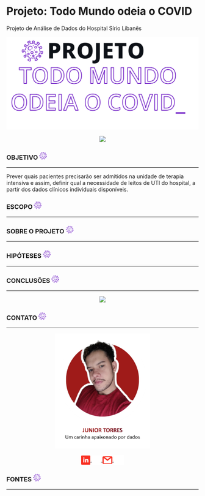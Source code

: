 # Projeto: Todo Mundo odeia o COVID
Projeto de Análise de Dados do Hospital Sírio Libanês

<p align= "center">
<img src="https://github.com/JuniorTorresMTJ/Projeto_Todo_mundo_odeia_o_COVID/blob/main/img/Titulo_projeto.png" min-width="300px" max-width="200px" width="750px" > 
</p>
 <p align= "center">
<img src="https://github.com/JuniorTorresMTJ/Projeto_Todo_mundo_odeia_o_COVID/blob/main/img/Banner.png" min-width="300px" max-width="200px" width="450px" >
</p>

### **OBJETIVO** <img width="20px" src="https://github.com/JuniorTorresMTJ/Projeto_Todo_mundo_odeia_o_COVID/blob/main/img/coronavirus.png" /> 
***
Prever quais pacientes precisarão ser admitidos na unidade de terapia intensiva e assim, definir qual a necessidade de leitos de UTI do hospital, a partir dos dados clínicos individuais disponíveis.

### **ESCOPO** <img width="20px" src="https://github.com/JuniorTorresMTJ/Projeto_Todo_mundo_odeia_o_COVID/blob/main/img/coronavirus.png" /> 
***
<!--- 
“Sabe quando as pessoas falam sobre *HIV*? Uma vez por ano, no Dia Mundial da Luta Contra a *Aids*”, resume a professora de inglês Aurea Carolina Coelho More, que convive com o vírus há mais de *12 anos*.

  
Ouvir/ler deu positivo, dependendo do seu repertório,  suponho que você deve estar pensando que eu estou falando de gravidez né? Para muitos é uma benção e para outros um Deus me livre, mas não, mais ***900 mil*** pessoas vivem com ***HIV no Brasil*** e quando essas pessoas fizeram o teste elas ouviram: ***Deu Positivo***. 


Você acha que ***HIV/AIDS*** está relacionado a homossexualidade? ou que atinge só homossexuais? nesse projeto quero desmistificar esse pensamento dos anos 80, igual a imagem acima, como também, mostrar a importância do SUS no tratamento dos portadores de ***HIV/AIDS do Brasil*** através de dados abertos.

Vale ressaltar que o estudo foi realizado levando em consideração os ***números absolutos*** de novos casos de ***HIV/AIDS***, para esse estudo não foi analisado a ***proporção*** entre as populações, tendo em vista que analisando a ***proporção das populações*** seria a forma ***correta*** de analisar os dados. 
-->
 ### **SOBRE O PROJETO** <img width="20px" src="https://github.com/JuniorTorresMTJ/Projeto_Todo_mundo_odeia_o_COVID/blob/main/img/coronavirus.png" /> 
***
<!---
[Projeto PIC](xxx)

<div align = "left">
O projeto está estruturado da seguinte forma: <br>
 
   * Objetivo
   * Introdução
      * SUS - Sistema Único de Saúde
      * Dados Abertos
      * AIDS = HIV?
         * Indectável = Intransmissível
         * Linha do tempo do HIV/AIDS
   * Importação das Bibliotecas
   * Carregamento das Bases
   * Limpeza das Bases
   * Levantamento de Hipóteses
   * Criação das Visualizações
   * Conclusão
</div>
-->

### **HIPÓTESES** <img width="20px" src="https://github.com/JuniorTorresMTJ/Projeto_Todo_mundo_odeia_o_COVID/blob/main/img/coronavirus.png" /> 
***
<!---
1.   Em 2019 teve mais casos de HIV em homossexuais do que em heterossexuais.
2.   Na década de 90 os Homossexuais foram os que mais  adquiriram HIV/AIDS.
3.   A maioria dos casos de HIV/AIDS são em pessoas pardas.
4.   Os novos casos de HIV/AIDS ocorrem mais em pessoas com 1° a 4 ° série incompletas.
5.   Pessoas do sexo masculino adquirem mais HIV que pessoas do sexo feminino.
6.   Jovens de 20-34 anos são os que mais são contaminados pelos vírus do HIV.
7.   Menos Pessoas morrem de AIDS comparando com a quantidade de óbitos em 2008.
8.   Os gastos com o Tratamento de HIV/AIDS diminuiram 20% desde 2008.
-->

### **CONCLUSÕES** <img width="20px" src="https://github.com/JuniorTorresMTJ/Projeto_Todo_mundo_odeia_o_COVID/blob/main/img/coronavirus.png" /> 
***

 <p align= "center">
<img src="https://media3.giphy.com/media/ihTDYfbBNYq0LWwdKy/giphy.gif?cid=ecf05e47gmrfnihyrmvbnkuz7bnbqukxh9qm7ha30x8u3kgl&rid=giphy.gif&ct=g" min-width="300px" max-width="200px" width="200px" >
</p>
<!---

Após toda a análise dos dados, podemos concluir que no ***começo*** houve um ***grande aumento*** nos casos ***HIV/AIDS***, mas desde meados de ***2013*** esse número de casos vem ***diminuindo graças*** a ***disponibilização do tratamento para todos***, vimos também que em ***2019*** o único estado brasileiro com ***mais casos*** em pessoas ***homossexuais*** do que em ***heterossexuais*** foi no ***Distrito Federal*** e em todos os anos desde 1990 os heteros são os que mais adquirem o diagnóstico de soropositivo, ***desconsideranto a proporção entre a popopulação hetero e a população homossexual***, apenas em valor absoluto. <br><br>
Antes, os ***brancos*** eram o que mais contraiam o ***HIV/AIDS***, mas depois de ***2013*** esse cenário mudou, os ***pardos*** começaram a ter mais ***novos casos novos***. Outra mudança foi de mais casos em pessoas com o ***ensino médio completo***, antes tinham mais casos em ***ensino fundamental incompleto***, mostrando que a ***conscientização*** nas escolas não está o suficiente, precisamos de mais campanhas, palestras e ensinamentos nas escolas brasileiras. <br><br>
Os homens sempre foram as maiores vítimas do ***HIV***, pois desde ***1980*** sempre foi o sexo que teve mais casos.  <br><br>
Já analisando os dados pela faixa etária, vemos que o grande número de casos está entre ***20-49 anos***, é a fase da vida que a vida sexual se inicia e perdura por muito tempo ativa, onde se arriscam mais e ***não usam preservativos***. <br><br>
 Algo positivo de apontar é que temos menos mortes no tratamento do ***HIV/AIDS***, pois em ***2008*** tinhamos ***4381 mortes*** e já em ***2019 tivemos 3058 mortes***, uma diminuição em ***30%***, já os gastos com o tratamento de ***HIV/AIDS***, em 2008 para 2009 teve um grande aumento, mas nos últimos anos os ***gastos se manteve praticamente estáveis***, pois as pessoas soropositivas sempre terão o diagnóstico, pois ainda não temos a cura. <br><br>
Portanto, graças ao ***SUS*** podemos ver que a os casos de ***HIV/AIDS*** vem ***diminuindo muito***, pois é um privilégio todos terem o direito ao ***tratamento e coquetéis*** de graça, fora outros ***tratamentos caros, vacinas, remédios, consultas etc***, pois pessoas de ***baixa renda*** não conseguiriam pagar por esses benefícios ou contratar um convênio. Então, só podemos agradecer e dizer:  **Viva ao SUS!**
-->
<p align= "center">
<img src="https://media4.giphy.com/media/8aoHWnOXnCJd3Yrr55/giphy.gif?cid=ecf05e47ojh5x4jomonpipzdfuqmur0yyl53rzgxc21h3h05&rid=giphy.gif&ct=s" min-width="300px" max-width="200px" width="200px" >
</p>

<p align= "left">
Qualquer feedback, elogio ou sugestão de melhoria eu ficaria muito grato!
</p>


### **BASES** <img width="20px" src="https://github.com/JuniorTorresMTJ/Projeto_Todo_mundo_odeia_o_COVID/blob/main/img/coronavirus.png" /> 
***
<!---
*   **df_escolaridade** = Conjunto de dados que possui os dados de quantidade de diagnóstico de HIV por escolariadade por ano. <BR>
*   **df_etária** = Conjunto de dados que possui os dados de quantidade de diagnóstico de HIV por faixa etária por ano. <BR>
*   **df_raca** = Conjunto de dados que possui os dados de quantidade de diagnóstico de HIV por por raça. <BR>
*   **df_sexo** = Conjunto de dados que possui os dados de quantidade de diagnóstico de HIV por sexo por ano.<BR>
*   **df_sexualidade** = Conjunto de dados que possui os dados de quantidade de diagnóstico de HIV por orientação sexual e estado.<BR>
*   **df_sex_evo** = Conjunto de dados que possui os dados de quantidade de diagnóstico de HIV por orientação sexual por ano.<BR>
*   **df_gastos** = Conjunto de dados que possui os dados de quantidade de gastos em tratamento de HIV/AIDS por ano.
*   **df_obitos** = Conjunto de dados que possui os dados de quantidade mortes com Tratamento de HIV/AIDS

-->
### **CONTATO** <img width="20px" src="https://github.com/JuniorTorresMTJ/Projeto_Todo_mundo_odeia_o_COVID/blob/main/img/coronavirus.png" /> 
***
<p align="center"> <a  href="https://www.linkedin.com/in/marivaldotorres/">
    <img alt="Junior Torres" width="250px"  src="https://github.com/JuniorTorresMTJ/Projeto_DeuPositivo/blob/main/image/Perfil.png" />
  </a>
 </p>

 <p align="center">
<a  href="https://www.linkedin.com/in/marivaldotorres/">
    <img align="center"alt="Junior Torres | Linkedin" width="24px" src="https://github.com/JuniorTorresMTJ/Projeto_DeuPositivo/blob/main/image/linkedin.png" />
  </a>

  <a href="https://www.instagram.com/juniortorres.py/">
    <img align="center" alt="Junior Torres | Instagram" width="24px" src="https://github.com/JuniorTorresMTJ/Projeto_DeuPositivo/blob/main/image/instagram.png" />
  </a>
  <a href="mailto:juniortorres.mtj@gmail.com">
    <img align="center" alt="Junior Torres | Gmail" width="26px" src="https://github.com/JuniorTorresMTJ/Projeto_DeuPositivo/blob/main/image/gmail.png" />
  </a>
  <a href="https://github.com/JuniorTorresMTJ">
    <img align="center" alt="Junior Torres | Github" width="26px" src="https://github.com/JuniorTorresMTJ/Projeto_DeuPositivo/blob/main/image/github.svg" />
  </a>
 </p>


### **FONTES** <img width="20px" src="https://github.com/JuniorTorresMTJ/Projeto_Todo_mundo_odeia_o_COVID/blob/main/img/coronavirus.png" /> 
***
<!---
 <img width="20px" src="https://github.com/JuniorTorresMTJ/Projeto_Todo_mundo_odeia_o_COVID/blob/main/img/coronavirus.png" /> Alura: [Link](https://www.alura.com.br/)

<img width="20px" src="https://github.com/JuniorTorresMTJ/Projeto_Todo_mundo_odeia_o_COVID/blob/main/img/coronavirus.png" /> Fonte dos Dados: [DATASUS](http://www2.datasus.gov.br/DATASUS/index.php?area=0202&id=11633&VObj=http://tabnet.datasus.gov.br/cgi/deftohtm.exe?sih/cnv/qi)

<img width="20px" src="https://github.com/JuniorTorresMTJ/Projeto_Todo_mundo_odeia_o_COVID/blob/main/img/coronavirus.png" /> Fonte dos Dados: [AIDS.GOV](http://www2.aids.gov.br/cgi/deftohtm.exe?tabnet/br.def)
-->
